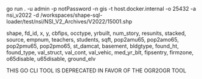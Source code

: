 go run . -u admin -p notPassword -n gis -t host.docker.internal -o 25432 -a nsi_v2022 -d /workspaces/shape-sql-loader/test/nsi/NSI_V2_Archives/V2022/15001.shp

shape, fd_id, x, y, cbfips, occtype, yrbuilt, num_story, resunits, stacked, source, empnum, teachers, students, sqft, pop2amu65, pop2amo65, pop2pmu65, pop2pmo65, st_damcat, basement, bldgtype, found_ht, found_type, val_struct, val_cont, val_vehic, med_yr_blt, fipsentry, firmzone, o65disable, u65disable, ground_elv


THIS GO CLI TOOL IS DEPRECATED IN FAVOR OF THE OGR2OGR TOOL
